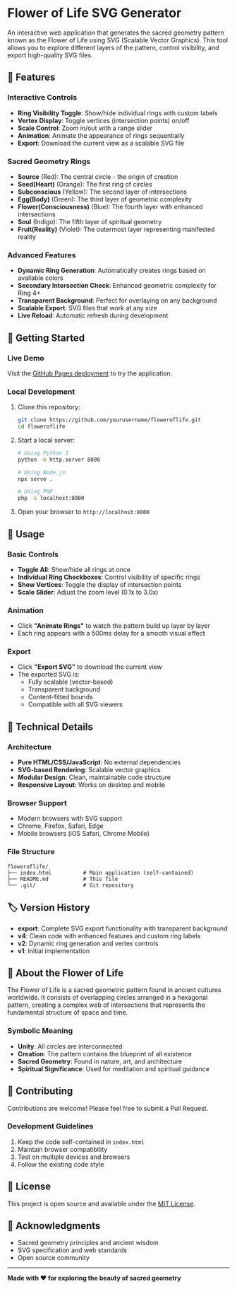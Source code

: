 # Flower of Life SVG Generator

An interactive web application that generates the sacred geometry pattern known as the Flower of Life using SVG (Scalable Vector Graphics). This tool allows you to explore different layers of the pattern, control visibility, and export high-quality SVG files.

## 🌸 Features

### Interactive Controls
- **Ring Visibility Toggle**: Show/hide individual rings with custom labels
- **Vertex Display**: Toggle vertices (intersection points) on/off
- **Scale Control**: Zoom in/out with a range slider
- **Animation**: Animate the appearance of rings sequentially
- **Export**: Download the current view as a scalable SVG file

### Sacred Geometry Rings
- **Source** (Red): The central circle - the origin of creation
- **Seed(Heart)** (Orange): The first ring of circles
- **Subconscious** (Yellow): The second layer of intersections
- **Egg(Body)** (Green): The third layer of geometric complexity
- **Flower(Consciousness)** (Blue): The fourth layer with enhanced intersections
- **Soul** (Indigo): The fifth layer of spiritual geometry
- **Fruit(Reality)** (Violet): The outermost layer representing manifested reality

### Advanced Features
- **Dynamic Ring Generation**: Automatically creates rings based on available colors
- **Secondary Intersection Check**: Enhanced geometric complexity for Ring 4+
- **Transparent Background**: Perfect for overlaying on any background
- **Scalable Export**: SVG files that work at any size
- **Live Reload**: Automatic refresh during development

## 🚀 Getting Started

### Live Demo
Visit the [GitHub Pages deployment](https://yourusername.github.io/floweroflife) to try the application.

### Local Development
1. Clone this repository:
   ```bash
   git clone https://github.com/yourusername/floweroflife.git
   cd floweroflife
   ```

2. Start a local server:
   ```bash
   # Using Python 3
   python -m http.server 8000
   
   # Using Node.js
   npx serve .
   
   # Using PHP
   php -S localhost:8000
   ```

3. Open your browser to `http://localhost:8000`

## 🎨 Usage

### Basic Controls
- **Toggle All**: Show/hide all rings at once
- **Individual Ring Checkboxes**: Control visibility of specific rings
- **Show Vertices**: Toggle the display of intersection points
- **Scale Slider**: Adjust the zoom level (0.1x to 3.0x)

### Animation
- Click **"Animate Rings"** to watch the pattern build up layer by layer
- Each ring appears with a 500ms delay for a smooth visual effect

### Export
- Click **"Export SVG"** to download the current view
- The exported SVG is:
  - Fully scalable (vector-based)
  - Transparent background
  - Content-fitted bounds
  - Compatible with all SVG viewers

## 🔧 Technical Details

### Architecture
- **Pure HTML/CSS/JavaScript**: No external dependencies
- **SVG-based Rendering**: Scalable vector graphics
- **Modular Design**: Clean, maintainable code structure
- **Responsive Layout**: Works on desktop and mobile

### Browser Support
- Modern browsers with SVG support
- Chrome, Firefox, Safari, Edge
- Mobile browsers (iOS Safari, Chrome Mobile)

### File Structure
```
floweroflife/
├── index.html          # Main application (self-contained)
├── README.md           # This file
└── .git/               # Git repository
```

## 🏷️ Version History

- **export**: Complete SVG export functionality with transparent background
- **v4**: Clean code with enhanced features and custom ring labels
- **v2**: Dynamic ring generation and vertex controls
- **v1**: Initial implementation

## 📖 About the Flower of Life

The Flower of Life is a sacred geometric pattern found in ancient cultures worldwide. It consists of overlapping circles arranged in a hexagonal pattern, creating a complex web of intersections that represents the fundamental structure of space and time.

### Symbolic Meaning
- **Unity**: All circles are interconnected
- **Creation**: The pattern contains the blueprint of all existence
- **Sacred Geometry**: Found in nature, art, and architecture
- **Spiritual Significance**: Used for meditation and spiritual guidance

## 🤝 Contributing

Contributions are welcome! Please feel free to submit a Pull Request.

### Development Guidelines
1. Keep the code self-contained in `index.html`
2. Maintain browser compatibility
3. Test on multiple devices and browsers
4. Follow the existing code style

## 📄 License

This project is open source and available under the [MIT License](LICENSE).

## 🙏 Acknowledgments

- Sacred geometry principles and ancient wisdom
- SVG specification and web standards
- Open source community

---

**Made with ❤️ for exploring the beauty of sacred geometry**
